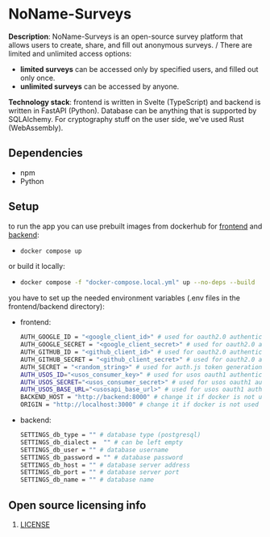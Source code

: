 # NoName-Surveys

**Description**:  NoName-Surveys is an open-source survey platform that allows users to create, share, and fill out anonymous surveys. /
There are limited and unlimited access options:
- **limited surveys** can be accessed only by specified users, and filled out only once.
- **unlimited surveys** can be accessed by anyone.

**Technology stack**: frontend is written in Svelte (TypeScript) and backend is written in FastAPI (Python). Database can be anything that is supported by SQLAlchemy. For cryptography stuff on the user side, we've used Rust (WebAssembly).

## Dependencies
- npm
- Python

## Setup
to run the app you can use prebuilt images from dockerhub for [frontend]() and [backend]():
- ```sh
  docker compose up
    ```

or build it locally:
- ```sh
  docker compose -f "docker-compose.local.yml" up --no-deps --build
  ```
you have to set up the needed environment variables (.env files in the frontend/backend directory):
- frontend:
  ```sh
  AUTH_GOOGLE_ID = "<google_client_id>" # used for oauth2.0 authentication
  AUTH_GOOGLE_SECRET = "<google_client_secret>" # used for oauth2.0 authentication
  AUTH_GITHUB_ID = "<github_client_id>" # used for oauth2.0 authentication
  AUTH_GITHUB_SECRET = "<github_client_secret>" # used for oauth2.0 authentication
  AUTH_SECRET = "<random_string>" # used for auth.js token generation
  AUTH_USOS_ID="<usos_consumer_key>" # used for usos oauth1 authentication
  AUTH_USOS_SECRET="<usos_consumer_secret>" # used for usos oauth1 authentication
  AUTH_USOS_BASE_URL="<usosapi_base_url>" # used for usos oauth1 authentication
  BACKEND_HOST = "http://backend:8000" # change it if docker is not used
  ORIGIN = "http://localhost:3000" # change it if docker is not used
  ```
- backend:
  ```sh
  SETTINGS_db_type = "" # database type (postgresql)
  SETTINGS_db_dialect =  "" # can be left empty
  SETTINGS_db_user = "" # database username
  SETTINGS_db_password = "" # database password
  SETTINGS_db_host = "" # database server address
  SETTINGS_db_port = "" # database server port
  SETTINGS_db_name = "" # database name
  ```

## Open source licensing info
1. [LICENSE](LICENSE)
